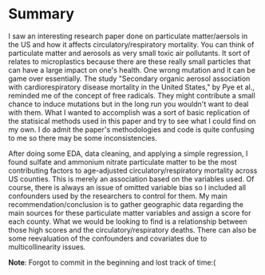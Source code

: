 # **Summary**

I saw an interesting research paper done on particulate matter/aersols in the US and how it affects circulatory/respiratory mortality. You can think of particulate matter and aerosols as very small toxic air pollutants. It sort of relates to microplastics because there are these really small particles that can have a large impact on one's health. One wrong mutation and it can be game over essentially. The study "Secondary organic aerosol association with cardiorespiratory disease mortality in the United States," by Pye et al., reminded me of the concept of free radicals. They might contribute a small chance to induce mutations but in the long run you wouldn't want to deal with them. 
What I wanted to accomplish was a sort of basic replication of the statisical methods used in this paper and try to see what I could find on my own. I do admit the paper's methodologies and code is quite confusing to me so there may be some inconsistencies. 

After doing some EDA, data cleaning, and applying a simple regression, I found sulfate and ammonium nitrate particulate matter to be the most contributing factors to age-adjusted circulatory/respiratory mortality across US counties. This is merely an association based on the variables used. Of course, there is always an issue of omitted variable bias so I included all confounders used by the researchers to control for them. My main recommendation/conclusion is to gather geographic data regarding the main sources for these particulate matter variables and assign a score for each county. What we would be looking to find is a relationship between those high scores and the circulatory/respiratory deaths. There can also be some reevaluation of the confounders and covariates due to multicollinearity issues. 

**Note**: Forgot to commit in the beginning and lost track of time:(
